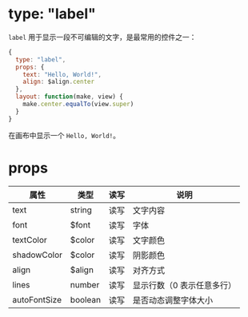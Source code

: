 # type: "label"

`label` 用于显示一段不可编辑的文字，是最常用的控件之一：

```js
{
  type: "label",
  props: {
    text: "Hello, World!",
    align: $align.center
  },
  layout: function(make, view) {
    make.center.equalTo(view.super)
  }
}
```

在画布中显示一个 `Hello, World!`。

# props

属性 | 类型 | 读写 | 说明
---|---|---|---
text | string | 读写 | 文字内容
font | $font | 读写 | 字体
textColor | $color | 读写 | 文字颜色
shadowColor | $color | 读写 | 阴影颜色
align | $align | 读写 | 对齐方式
lines | number | 读写 | 显示行数（0 表示任意多行）
autoFontSize | boolean | 读写 | 是否动态调整字体大小